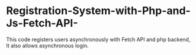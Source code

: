 # Registration-System-with-Php-and-Js-Fetch-API-
This code registers users asynchronously with Fetch API and php backend, It also allows asynchronous login. 

